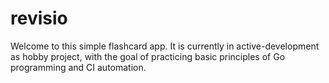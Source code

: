 # revisio

Welcome to this simple flashcard app. It is currently in active-development as hobby project, with the goal of practicing basic principles of Go programming and CI automation.